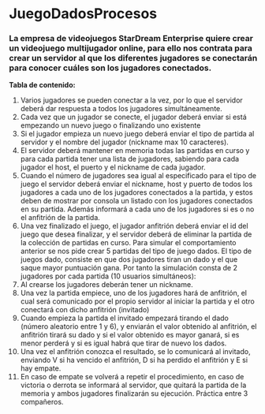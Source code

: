 # JuegoDadosProcesos
### La empresa de videojuegos StarDream Enterprise quiere crear un videojuego multijugador online, para ello nos contrata para crear un servidor al que los diferentes jugadores se conectarán para conocer cuáles son los jugadores conectados. 

**Tabla de contenido:**

1. Varios jugadores se pueden conectar a la vez, por lo que el servidor deberá dar respuesta a todos los jugadores simultáneamente.
2. Cada vez que un jugador se conecte, el jugador deberá enviar si está empezando un nuevo juego o finalizando uno existente
3. Si el jugador empieza un nuevo juego deberá enviar el tipo de partida al servidor y el nombre del jugador (nickname max 10 caracteres).
4. El servidor deberá mantener en memoria todas las partidas en curso y para cada partida tener una lista de jugadores, sabiendo para cada jugador el host, el puerto y el nickname de cada jugador.
5. Cuando el número de jugadores sea igual al especificado para el tipo de juego el servidor deberá enviar el nickname, host y puerto de todos los jugadores a cada uno de los jugadores conectados a la partida, y estos deben de mostrar por consola un listado con los jugadores conectados en su partida. Además informará a cada uno de los jugadores si es o no el anfitrión de la partida.
6. Una vez finalizado el juego, el jugador anfitrión deberá enviar el id del juego que desea finalizar, y el servidor deberá de eliminar la partida de la colección de partidas en curso.
Para simular el comportamiento anterior se nos pide crear 5 partidas del tipo de juego dados. El tipo de juegos dado, consiste en que dos jugadores tiran un dado y el que saque mayor puntuación gana. Por tanto la simulación consta de 2 jugadores por cada partida (10 usuarios simultáneos):
1. Al crearse los jugadores deberán tener un nickname.
2. Una vez la partida empiece, uno de los jugadores hará de anfitrión, el cual será comunicado por el propio servidor al iniciar la partida y el otro conectará con dicho anfitrión (invitado)
3. Cuando empieza la partida el invitado empezará tirando el dado (número aleatorio entre 1 y 6), y enviarán el valor obtenido al anfitrión, el anfitrión tirará su dado y si el valor obtenido es mayor ganará, si es menor perderá y si es igual habrá que tirar de nuevo los dados.
4. Una vez el anfitrión conozca el resultado, se lo comunicará al invitado, enviando V si ha vencido el anfitrión, D si ha perdido el anfitrión y E si hay empate.
5. En caso de empate se volverá a repetir el procedimiento, en caso de victoria o derrota se informará al servidor, que quitará la partida de la memoria y ambos jugadores finalizarán su ejecución.
Práctica entre 3 compañeros.
